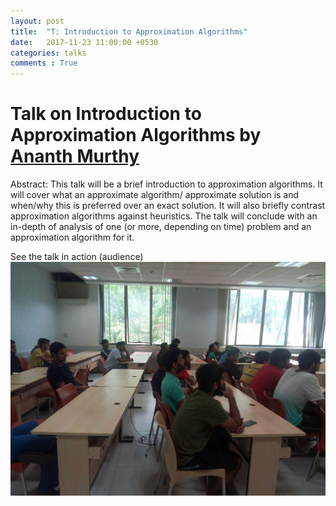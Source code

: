 ```yaml
---
layout: post
title:  "T: Introduction to Approximation Algorithms"
date:   2017-11-23 11:00:00 +0530
categories: talks
comments : True
---
```


# Talk on Introduction to Approximation Algorithms by [Ananth Murthy](https://www.facebook.com/ananth.murthy.100)

Abstract: This talk will be a brief introduction to approximation algorithms. It will cover what an approximate algorithm/ approximate solution is and when/why this is preferred over an exact solution. It will also briefly contrast approximation algorithms against heuristics. The talk will conclude with an in-depth of analysis of one (or more, depending on time) problem and an approximation algorithm for it.

See the talk in action (audience)
![Talk in action](/images/intro-to-apporx.jpeg)
